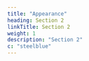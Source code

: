 ```yaml
---
title: "Appearance"
heading: Section 2
linkTitle: Section 2
weight: 1
description: "Section 2"
c: "steelblue"
---
```


